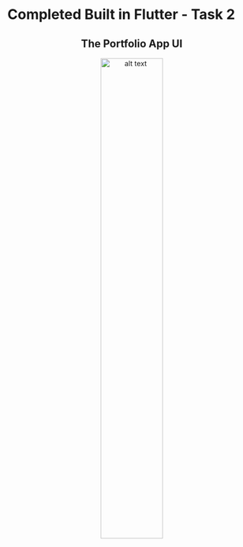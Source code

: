 # Completed Built in Flutter - Task 2 

<h2 align=center>The Portfolio App UI</h2>

<p align=center>
<img ste src="https://github.com/joseph-mj/BuiltInFlutter-Task-2/blob/main/Portfolio%20Screenshot.png?raw=true" alt="alt text" width=50% > </p>
